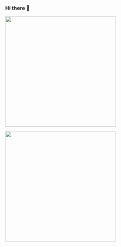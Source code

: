 ### Hi there 👋

<!--
**lyssom/lyssom** is a ✨ _special_ ✨ repository because its `README.md` (this file) appears on your GitHub profile.

Here are some ideas to get you started:

- 🔭 I’m currently working on ...
- 🌱 I’m currently learning ...
- 👯 I’m looking to collaborate on ...
- 🤔 I’m looking for help with ...
- 💬 Ask me about ...
- 📫 How to reach me: ...
- 😄 Pronouns: ...
- ⚡ Fun fact: ...
-->
<p>
  <img src="https://api.vaunt.dev/v1/github/entities/lyssom/achievements?format=svg&limit=3" width="350" />
</p>

<p>
    <a href="https://vaunt.dev">
        <img src="https://api.vaunt.dev/v1/github/entities/lyssom}/contributions?format=svg" width="350" />
    </a>
</p>
